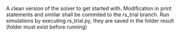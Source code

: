 
A clean version of the solver to get started with.
Modification in print statements and similar shall be commited to the rs_trial branch.
Run simulations by executing rs_trial.py, they are saved in the folder result (folder must exist before running)
